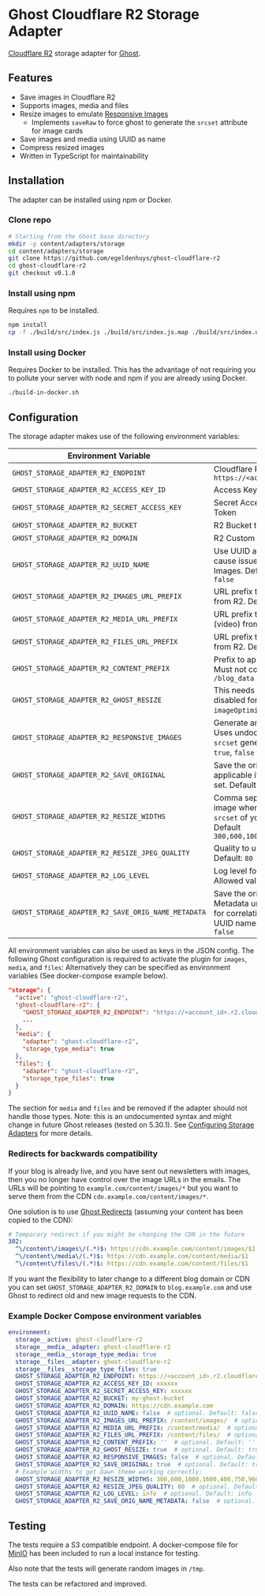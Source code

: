 # Ghost Cloudflare R2 Storage Adapter
[Cloudflare R2](https://www.cloudflare.com/products/r2/) storage adapter for [Ghost](https://github.com/TryGhost/Ghost).

## Features
- Save images in Cloudflare R2
- Supports images, media and files
- Resize images to emulate [Responsive Images](https://ghost.org/docs/themes/assets/)
  - Implements `saveRaw` to force ghost to generate the `srcset` attribute for image cards
- Save images and media using UUID as name
- Compress resized images
- Written in TypeScript for maintainability

## Installation
The adapter can be installed using npm or Docker.

### Clone repo
```bash
# Starting from the Ghost base directory
mkdir -p content/adapters/storage
cd content/adapters/storage
git clone https://github.com/egeldenhuys/ghost-cloudflare-r2
cd ghost-cloudflare-r2
git checkout v0.1.0
```

### Install using npm
Requires `npm` to be installed.

```bash
npm install
cp -f ./build/src/index.js ./build/src/index.js.map ./build/src/index.d.ts .
```

### Install using Docker
Requires Docker to be installed. This has the advantage of not requiring you to pollute your server with node and npm if you are already using Docker.

```bash
./build-in-docker.sh
```

## Configuration
The storage adapter makes use of the following environment variables:

| Environment Variable                               | Description                                                                                                                                                                                         |
|----------------------------------------------------|-----------------------------------------------------------------------------------------------------------------------------------------------------------------------------------------------------|
| `GHOST_STORAGE_ADAPTER_R2_ENDPOINT`                | Cloudflare R2 Endpoint. Example: `https://<account_id>.r2.cloudflarestorage.com`                                                                                                                    |
| `GHOST_STORAGE_ADAPTER_R2_ACCESS_KEY_ID`           | Access Key ID from Cloudflare R2 API Token                                                                                                                                                          |
| `GHOST_STORAGE_ADAPTER_R2_SECRET_ACCESS_KEY`       | Secret Access Key from Cloudflare R2 API Token                                                                                                                                                      |
| `GHOST_STORAGE_ADAPTER_R2_BUCKET`                  | R2 Bucket to use for storage                                                                                                                                                                        |
| `GHOST_STORAGE_ADAPTER_R2_DOMAIN`                  | R2 Custom domain to use for serving content                                                                                                                                                         |
| `GHOST_STORAGE_ADAPTER_R2_UUID_NAME`               | Use UUID as name when storing images. May cause issues when used with Responsive Images. Default `false`. Allowed values `true`, `false`                                                            |
| `GHOST_STORAGE_ADAPTER_R2_IMAGES_URL_PREFIX`       | URL prefix to use for storing and serving images from R2. Default `/content/images/`                                                                                                                |
| `GHOST_STORAGE_ADAPTER_R2_MEDIA_URL_PREFIX`        | URL prefix to use for storing and serving media (video) from R2. Default `/content/media/`                                                                                                          |
| `GHOST_STORAGE_ADAPTER_R2_FILES_URL_PREFIX`        | URL prefix to use for storing and serving files from R2. Default `/content/files/`                                                                                                                  |
| `GHOST_STORAGE_ADAPTER_R2_CONTENT_PREFIX`          | Prefix to apply to all prefixes. Default empty. Must not contain a trailing slash. Example `/blog_data`                                                                                             |
| `GHOST_STORAGE_ADAPTER_R2_GHOST_RESIZE`            | This needs to be set to `false` if Image resizing is disabled for Ghost ( env `imageOptimization__resize`). Default `true`                                                                          |
| `GHOST_STORAGE_ADAPTER_R2_RESPONSIVE_IMAGES`       | Generate an image for each width specified. Uses undocumented Ghost internal logic to get `srcset` generated. Default `false`. Allowed values `true`, `false`                                       |
| `GHOST_STORAGE_ADAPTER_R2_SAVE_ORIGINAL`           | Save the original unoptimized image. Only applicable if (env `imageOptimization__resize`) is set. Default `true`. Allowed Values `true`, `false`                                                    |
| `GHOST_STORAGE_ADAPTER_R2_RESIZE_WIDTHS`           | Comma separated list of widths to resize the image when saving. This should match the `srcset` of your theme and any Ghost overrides. Default `300,600,1000,1600,400,750,960,1140,1200`             |
| `GHOST_STORAGE_ADAPTER_R2_RESIZE_JPEG_QUALITY`     | Quality to use when resizing JPEG images. Default: `80`                                                                                                                                             |
| `GHOST_STORAGE_ADAPTER_R2_LOG_LEVEL`               | Log level for the storage adapter. Default `info`. Allowed values `debug`, `info`, `warn`, `error`                                                                                                  |
| `GHOST_STORAGE_ADAPTER_R2_SAVE_ORIG_NAME_METADATA` | Save the original file name in the object Metadata under the key `original_name`. Useful for correlating original images to images with UUID names. Default `false`. Allowed values `true`, `false` |

All environment variables can also be used as keys in the JSON config.
The following Ghost configuration is required to activate the plugin for `images`, `media`, and `files`:
Alternatively they can be specified as environment variables (See docker-compose example below).
```json
"storage": {
  "active": "ghost-cloudflare-r2",
  "ghost-cloudflare-r2": {
    "GHOST_STORAGE_ADAPTER_R2_ENDPOINT": "https://<account_id>.r2.cloudflarestorage.com"
    ...
  },
  "media": {
    "adapter": "ghost-cloudflare-r2",
    "storage_type_media": true
  },
  "files": {
    "adapter": "ghost-cloudflare-r2",
    "storage_type_files": true
  }
}
```

The section for `media` and `files` and be removed if the adapter should not handle those types.
Note: this is an undocumented syntax and might change in future Ghost releases (tested on 5.30.1).
See [Configuring Storage Adapters](https://ghost.org/docs/config/#storage-adapters) for more details.

### Redirects for backwards compatibility
If your blog is already live, and you have sent out newsletters with images, then you no longer have control over the image URLs in the emails.
The URLs will be pointing to `example.com/content/images/*` but you want to serve them from the CDN `cdn.example.com/content/images/*`.

One solution is to use [Ghost Redirects](https://ghost.org/tutorials/implementing-redirects/) (assuming your content has been copied to the CDN):
```yaml
# Temporary redirect if you might be changing the CDN in the future
302:
  ^\/content\/images\/(.*)$: https://cdn.example.com/content/images/$1
  ^\/content\/media\/(.*)$: https://cdn.example.com/content/media/$1
  ^\/content\/files\/(.*)$: https://cdn.example.com/content/files/$1
```

If you want the flexibility to later change to a different blog domain or CDN you can set
`GHOST_STORAGE_ADAPTER_R2_DOMAIN` to `blog.example.com` and use Ghost to redirect old and new image requests to the CDN.

### Example Docker Compose environment variables
```yaml
environment:
  storage__active: ghost-cloudflare-r2
  storage__media__adapter: ghost-cloudflare-r2
  storage__media__storage_type_media: true
  storage__files__adapter: ghost-cloudflare-r2
  storage__files__storage_type_files: true
  GHOST_STORAGE_ADAPTER_R2_ENDPOINT: https://<account_id>.r2.cloudflarestorage.com
  GHOST_STORAGE_ADAPTER_R2_ACCESS_KEY_ID: xxxxxx
  GHOST_STORAGE_ADAPTER_R2_SECRET_ACCESS_KEY: xxxxxx
  GHOST_STORAGE_ADAPTER_R2_BUCKET: my-ghost-bucket
  GHOST_STORAGE_ADAPTER_R2_DOMAIN: https://cdn.example.com
  GHOST_STORAGE_ADAPTER_R2_UUID_NAME: false  # optional. Default: false
  GHOST_STORAGE_ADAPTER_R2_IMAGES_URL_PREFIX: /content/images/  # optional. Default: /content/images/
  GHOST_STORAGE_ADAPTER_R2_MEDIA_URL_PREFIX: /content/media/  # optional. Default: /content/media/
  GHOST_STORAGE_ADAPTER_R2_FILES_URL_PREFIX: /content/files/  # optional. Default: /content/files/
  GHOST_STORAGE_ADAPTER_R2_CONTENT_PREFIX: ''  # optional. Default: ''
  GHOST_STORAGE_ADAPTER_R2_GHOST_RESIZE: true  # optional. Default: true
  GHOST_STORAGE_ADAPTER_R2_RESPONSIVE_IMAGES: false  # optional. Default: false
  GHOST_STORAGE_ADAPTER_R2_SAVE_ORIGINAL: true  # optional. Default: true
  # Example widths to get Dawn theme working correctly:
  GHOST_STORAGE_ADAPTER_R2_RESIZE_WIDTHS: 300,600,1000,1600,400,750,960,1140,1200 # optional. Default: 300,600,1000,1600,400,750,960,1140,1200
  GHOST_STORAGE_ADAPTER_R2_RESIZE_JPEG_QUALITY: 80  # optional. Default: 80
  GHOST_STORAGE_ADAPTER_R2_LOG_LEVEL: info  # optional. Default: info
  GHOST_STORAGE_ADAPTER_R2_SAVE_ORIG_NAME_METADATA: false  # optional. Default: false
```

## Testing
The tests require a S3 compatible endpoint. A docker-compose file for [MinIO](https://min.io/) has been included to run
a local instance for testing.

Also note that the tests will generate random images in `/tmp`.

The tests can be refactored and improved.
